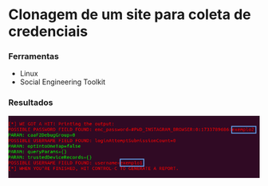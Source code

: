 # Clonagem de um site para coleta de credenciais

### Ferramentas

- Linux
- Social Engineering Toolkit
  
### Resultados

![Site Clonado](outputset.png)



